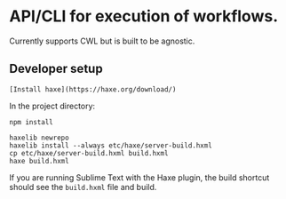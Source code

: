 # API/CLI for execution of workflows.

Currently supports CWL but is built to be agnostic.


## Developer setup

	[Install haxe](https://haxe.org/download/)

In the project directory:

	npm install

	haxelib newrepo
	haxelib install --always etc/haxe/server-build.hxml
	cp etc/haxe/server-build.hxml build.hxml
	haxe build.hxml

If you are running Sublime Text with the Haxe plugin, the build shortcut should see the `build.hxml` file and build.
